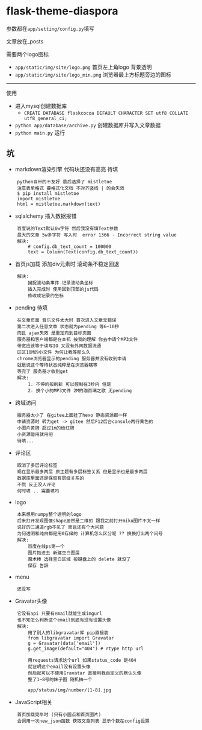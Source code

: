 # flask-theme-diaspora

参数都在`app/setting/config.py`填写

文章放在_posts

需要两个logo图标
* `app/static/img/site/logo.png` 首页左上角logo 背景透明
* `app/static/img/site/logo_min.png` 浏览器最上方标题旁边的图标 

*** 
使用   
* 进入mysql创建数据库 
  * `CREATE DATABASE flaskcocoa DEFAULT CHARACTER SET utf8 COLLATE utf8_general_ci;`
* `python app/database/archive.py` 创建数据库并写入文章数据
* `python main.py` 运行

## 坑
* markdown渲染引擎 代码块还没有高亮 待填
```
    python自带的不友好 最后选择了 mistletoe
    注意表单格式 要格式化文档 不对齐竖线 | 的会失效
    $ pip install mistletoe
    import mistletoe
    html = mistletoe.markdown(text)
```

* sqlalchemy 插入数据报错
```
    百度说的Text默认6w字符 然后我没有填Text参数 
    最大的文章 5w多字符 写入时  error 1366 - Incorrect string value
    解决:  
        # config.db_text_count = 100000
        text = Column(Text(config.db_text_count))  
```

* 首页js加载 添加div元素时 滚动条不稳定回退
```
    解决:
        捕捉滚动条事件 记录滚动条坐标
        插入完成时 使用回到顶部的js代码
        修改成记录的坐标
```

* pending 待填
```
    在文章页面 音乐文件太大时 首次进入文章无错误
    第二次进入任意文章 状态就为pending 等6~10秒 
    而且 ajax失效 是重定向到目标页面
    服务器和客户端都是在本机 按我的理解 你去申请个MP3文件 
    带宽应该等于读写IO 又没有外网数据流通 
    区区10M的小文件 为何让我等那么久
    chrome浏览器显示的pending 服务器并没有收到申请
    就是说这个等待状态纯粹是在浏览器瞎等 
    等完了 服务器才收到get
    解决: 
        1. 不停的按刷新 可以控制在3秒内 但是
        2. 换个小的MP3文件 2M的珈百璃之歌 无pending
```

* 跨域访问 
```
    服务器太小了 在gitee上面挂了hexo 静态资源都一样
    申请资源时 转为get -> gitee 然后F12后台console两行黄色的
    小图片黄牌 超过1m的给红牌
    小资源能用就用吧 
    待填...
```

* 评论区
```
    取消了多层评论标签
    现在显示最多两层 原主题有多层标签关系 但是显示也是最多两层
    数据库里面还是保留有层级关系的
    不慌 反正没人评论 
    何时填 .. 需要填吗 
```

* logo
```
    本来想用numpy整个透明的logo
    后来打开发现图像shape居然是二维的 跟我之前打开miku图片不太一样 
    说好的三通道rgb不见了 而且还有个大问题
    为何透明和纯白都是用0存储的 计算机怎么区分呢 ?? 换换打出两个问号
    解决:
        百度在线ps第一个 
        图片拖进去 新建空白图层 
        魔术棒 选择空白区域 按键盘上的 delete 就没了 
        保存 告辞
```

* menu 
```
    还没写
```

* Gravatar头像
```
    它没有api 只要有email就能生成imgurl
    也不知怎么判断这个email到底有没有设置头像
    解决:
        用了别人的libgravatar库 pip直接装
        from libgravatar import Gravatar
        g = Gravatar(data['email'])
        g.get_image(default="404") # rtype http url
        
        用requests请求这个url 如果status_code 是404 
        就证明这个email没有设置头像 
        然后就可以不使用Gravatar 直接用我自定义的默认头像 
        整了1~8号的妹子图 随机抽一个
        
        app/status/img/number/[1-8].jpg
```

* JavaScript相关
```
    首页加载完毕时 (只有小圆点和首页图片)
    会调用一次new_json函数 获取文章列表 显示个数在config设置

```


